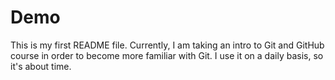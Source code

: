 # Demo

This is my first README file. Currently, I am taking an intro to Git and GitHub course in order to become more familiar with Git. 
I use it on a daily basis, so it's about time.

